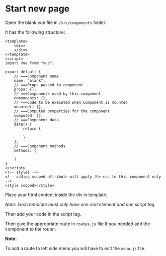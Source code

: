# Start new page

Open the blank.vue file in `/src/components` folder.

It has the following structure:

```markup
<template>
    <div>
    </div>
</template>
<script>
import Vue from "vue";

export default {
    // ===Component name
    name: "blank",
    // ===Props passed to component
    props: {},
    // ===Components used by this component
    components: {},
    // ===Code to be executed when Component is mounted
    mounted() {},
    // ===Computed properties for the component
    computed: {},
    // ===Component data
    data() {
        return {

        }
    },
    // ===Component methods
    methods: {

    }
}
</script>
<!-- styles -->
<!-- adding scoped attribute will apply the css to this component only -->
<style scoped></style>
```

Place your html content inside the div in template.

_Note: Each template must only have one root element and one script tag._

Then add your code in the script tag.

Then give the appropriate route in `routes.js` file If you needed add the component to the router.

**Note:**

To add a route to left side menu you will have to edit the `menu.js` file.

